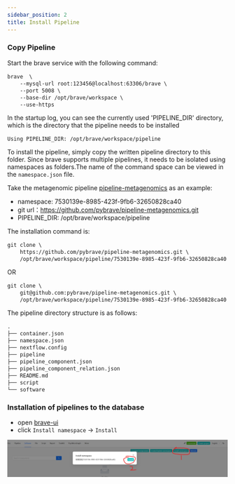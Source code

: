 ```yaml
---
sidebar_position: 2
title: Install Pipeline
---
```


### Copy Pipeline
Start the brave service with the following command:
```
brave  \
    --mysql-url root:123456@localhost:63306/brave \
    --port 5008 \
    --base-dir /opt/brave/workspace \
    --use-https
```
In the startup log, you can see the currently used 'PIPELINE_DIR' directory, which is the directory that the pipeline needs to be installed

```
Using PIPELINE_DIR: /opt/brave/workspace/pipeline
```
To install the pipeline, simply copy the written pipeline directory to this folder. Since brave supports multiple pipelines, it needs to be isolated using namespaces as folders.The name of the command space can be viewed in the `namespace.json` file. 

Take the metagenomic pipeline [pipeline-metagenomics](https://github.com/pybrave/pipeline-metagenomics) as an example:
+ namespace: 7530139e-8985-423f-9fb6-32650828ca40
+ git url：https://github.com/pybrave/pipeline-metagenomics.git
+ PIPELINE_DIR: /opt/brave/workspace/pipeline

The installation command is:
```
git clone \
    https://github.com/pybrave/pipeline-metagenomics.git \
    /opt/brave/workspace/pipeline/7530139e-8985-423f-9fb6-32650828ca40
```
OR
```
git clone \
    git@github.com:pybrave/pipeline-metagenomics.git \
    /opt/brave/workspace/pipeline/7530139e-8985-423f-9fb6-32650828ca40
```

The pipeline directory structure is as follows: 
```
.
├── container.json
├── namespace.json
├── nextflow.config
├── pipeline
├── pipeline_component.json
├── pipeline_component_relation.json
├── README.md
├── script
└── software
```



### Installation of pipelines to the database
+ open [brave-ui](https://pybrave.github.io/brave-ui/)
+ click `Install namespace` -> `Install`

![](./assest/install_pipeline.png)
